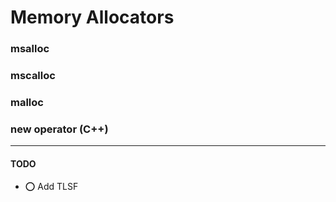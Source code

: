 # Memory Allocators

### msalloc

### mscalloc

### malloc

### new operator (C++)

-------

#### TODO

 - ⭕ Add TLSF
